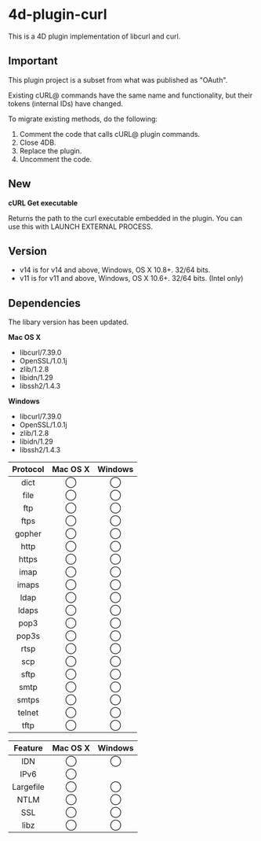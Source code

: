 # 4d-plugin-curl
This is a 4D plugin implementation of libcurl and curl.

Important
---
This plugin project is a subset from what was published as "OAuth".

Existing cURL@ commands have the same name and functionality, but their tokens (internal IDs) have changed.

To migrate existing methods, do the following:

1. Comment the code that calls cURL@ plugin commands.
2. Close 4DB.
3. Replace the plugin.
4. Uncomment the code.
 
New
---
**cURL Get executable**

Returns the path to the curl executable embedded in the plugin. You can use this with LAUNCH EXTERNAL PROCESS.

Version
---
* v14 is for v14 and above, Windows, OS X 10.8+. 32/64 bits.
* v11 is for v11 and above, Windows, OS X 10.6+. 32/64 bits. (Intel only)

Dependencies
---

The libary version has been updated.

**Mac OS X**

* libcurl/7.39.0
* OpenSSL/1.0.1j 
* zlib/1.2.8 
* libidn/1.29 
* libssh2/1.4.3
 
**Windows**

* libcurl/7.39.0
* OpenSSL/1.0.1j
* zlib/1.2.8
* libidn/1.29
* libssh2/1.4.3

|Protocol|Mac OS X|Windows|
|:-------:|:-:|:-----:|
|dict|◯|◯|
|file|◯|◯|
|ftp|◯|◯|
|ftps|◯|◯|
|gopher|◯|◯|
|http|◯|◯|
|https|◯|◯|
|imap|◯|◯|
|imaps|◯|◯|
|ldap|◯|◯|
|ldaps|◯|◯|
|pop3|◯|◯|
|pop3s|◯|◯|
|rtsp|◯|◯|
|scp|◯|◯|
|sftp|◯|◯|
|smtp|◯|◯|
|smtps|◯|◯|
|telnet|◯|◯|
|tftp|◯|◯|

|Feature|Mac OS X|Windows|
|:-----:|:-:|:-----:|
|IDN|◯|◯|
|IPv6|◯||
|Largefile|◯|◯|
|NTLM|◯|◯|
|SSL|◯|◯|
|libz|◯|◯|
